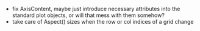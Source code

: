 - fix AxisContent, maybe just introduce necessary attributes into the standard
plot objects, or will that mess with them somehow?
- take care of Aspect() sizes when the row or col indices of a grid change
